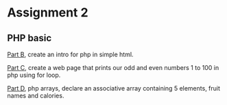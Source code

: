 # Assignment 2
## PHP basic
[Part B](https://github.com/CenzOh/Portfolio-Web-Database-Applications/blob/main/CSC226Assignment2/partB.php), create an intro for php in simple html.

[Part C](https://github.com/CenzOh/Portfolio-Web-Database-Applications/blob/main/CSC226Assignment2/partC.php), create a web page that prints our odd and even numbers 1 to 100 in php using for loop.

[Part D](https://github.com/CenzOh/Portfolio-Web-Database-Applications/blob/main/CSC226Assignment2/partD.php), php arrays, declare an associative array containing 5 elements, fruit names and calories.
